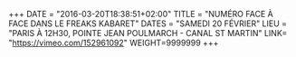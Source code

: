+++
DATE = "2016-03-20T18:38:51+02:00"
TITLE = "NUMÉRO FACE À FACE DANS LE FREAKS KABARET"
DATES = "SAMEDI 20 FÉVRIER"
LIEU = "PARIS À 12H30, POINTE JEAN POULMARCH - CANAL ST MARTIN"
LINK= "https://vimeo.com/152961092"
WEIGHT=9999999
+++

